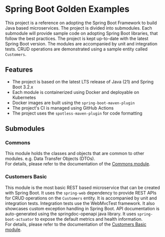 # Spring Boot Golden Examples

This project is a reference on adopting the Spring Boot Framework to build Java based microservices.
The project is divided into submodules. Each submodule will provide sample code on adopting Spring Boot libraries, that
follow the best practices. The project is kept up-to-date with the latest Spring Boot version. The modules are 
accompanied by unit and integration tests. CRUD operations are demonstrated using a sample entity called `Customers`.

## Features
* The project is based on the latest LTS release of Java (21) and Spring Boot 3.2.x
* Each module is containerized using Docker and deployable on Kubernetes
* Docker images are built using the `spring-boot-maven-plugin`
* The project's CI is managed using GitHub Actions
* The project uses the `spotless-maven-plugin` for code formatting


## Submodules

### Commons
This module holds the classes and objects that are common to other modules. e.g. Data Transfer Objects (DTOs).  
For details, please refer to the documentation of the [Commons module](common/README.md).

### Customers Basic
This module is the most basic REST based microservice that can be created with Spring Boot. It uses the `spring-web` 
dependency to provide REST APIs for CRUD operations on the `Customers` entity. It is accompanied by unit and 
integration tests. Integration tests use the WebMvcTest framework. It also showcases custom exception handling in 
Spring Boot. API documentation is auto-generated using the springdoc-openapi java library. It uses `spring-boot-actuator` 
to expose the default metrics and health information.  
For details, please refer to the documentation of the [Customers Basic module](customers-basic/README.md).